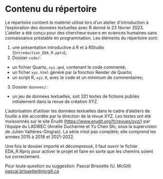 # Contenu du répertoire

Le répertoire contient le matériel utilisé lors d'un atelier d'introduction à l’exploration des données textuelles avec R donné le 23 février 2023. L'atelier a été conçu pour des chercheur·euse·s en sciences humaines sans connaissance préalable en programmation. Les éléments du répertoire sont:

1. une présentation introductive à R et à RStudio (`Introduction_EDA_R.pptx`);
2. Dossier `code/`: 
* un fichier Quarto, `xyz.qmd`, contenant le code commenté;
* un ficher `xyz.html` généré par la fonction Render de Quarto;
* un script R, `xyz.R`, avec le code et un minimum de commentaires;
3. Dossier `donnees/`: 
* un jeu de données textuelles, soit 321 textes de fictions publiés initialement dans la revue de création XYZ.


L’autorisation d’utiliser les données textuelles dans le cadre d’ateliers de fouille a été accordée par la direction de la revue XYZ. Les textes ont été moissonnés sur le site Érudit (https://www.erudit.org/fr/revues/xyz/) par l’équipe du LADIREC (Amélie Ducharme et Yu Chen Shi, sous la supervision de Julien Vallières-Gingras). La série n’est pas complète; elle comprend les années 2015 à 2018 et 2021-2022.

Une fois le dossier importé et décompressé, il faut ouvrir le fichier EDA_R.Rproj pour activer le projet et faire en sorte que les chemins soient lus correctement.

Pour toute question ou suggestion: 
Pascal Brissette (U. McGill)
pascal.brissette@mcgill.ca
